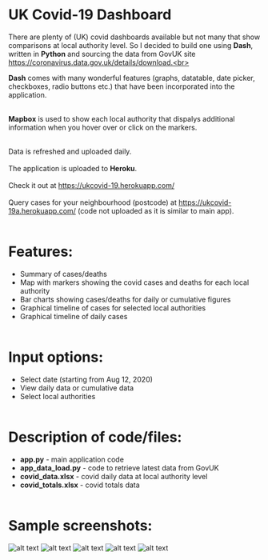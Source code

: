 # UK Covid-19 Dashboard
There are plenty of (UK) covid dashboards available but not many that show comparisons at local authority level. So I decided to build one using **Dash**, written in **Python** and sourcing the data from GovUK site https://coronavirus.data.gov.uk/details/download.<br><br>

**Dash** comes with many wonderful features (graphs, datatable, date picker, checkboxes, radio buttons etc.) that have been incorporated into the application.<br><br>

**Mapbox** is used to show each local authority that dispalys additional information when you hover over or click on the markers.<br><br>

Data is refreshed and uploaded daily.<br><br>
The application is uploaded to **Heroku**.<br><br>
Check it out at https://ukcovid-19.herokuapp.com/<br><br>
Query cases for your neighbourhood (postcode) at https://ukcovid-19a.herokuapp.com/ (code not uploaded as it is similar to main app).<br><br>

# Features:
- Summary of cases/deaths
- Map with markers showing the covid cases and deaths for each local authority
- Bar charts showing cases/deaths for daily or cumulative figures
- Graphical timeline of cases for selected local authorities
- Graphical timeline of daily cases<br><br>

# Input options:
- Select date (starting from Aug 12, 2020)
- View daily data or cumulative data
- Select local authorities<br><br>

# Description of code/files:
 - **app.py** - main application code
 - **app_data_load.py** - code to retrieve latest data from GovUK
 - **covid_data.xlsx** - covid daily data at local authority level
 - **covid_totals.xlsx** - covid totals data<br><br>

# Sample screenshots:
![alt text](https://github.com/waiky8/ukcovid-19/blob/main/screenshot_1.jpg)
![alt text](https://github.com/waiky8/ukcovid-19/blob/main/screenshot_2.jpg)
![alt text](https://github.com/waiky8/ukcovid-19/blob/main/screenshot_3.jpg)
![alt text](https://github.com/waiky8/ukcovid-19/blob/main/screenshot_4.jpg)
![alt text](https://github.com/waiky8/ukcovid-19/blob/main/screenshot_5.jpg)
